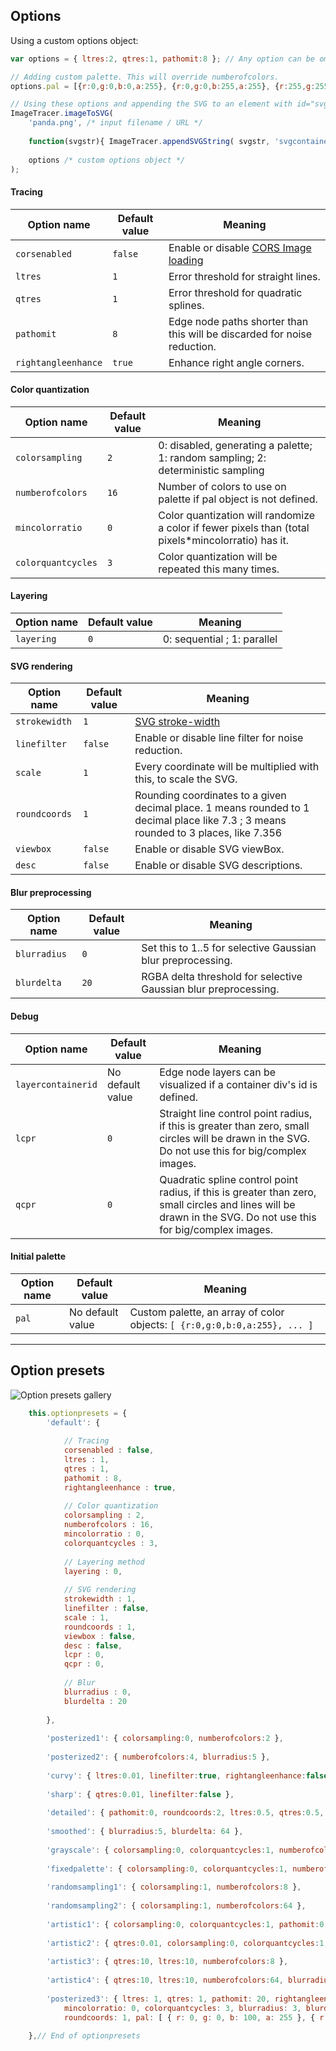 ## Options

Using a custom options object:
```javascript
var options = { ltres:2, qtres:1, pathomit:8 }; // Any option can be omitted which will be set to the default

// Adding custom palette. This will override numberofcolors.
options.pal = [{r:0,g:0,b:0,a:255}, {r:0,g:0,b:255,a:255}, {r:255,g:255,b:0,a:255}];

// Using these options and appending the SVG to an element with id="svgcontainer"
ImageTracer.imageToSVG(
	'panda.png', /* input filename / URL */
	
	function(svgstr){ ImageTracer.appendSVGString( svgstr, 'svgcontainer' ); }, /* callback function on SVG string result */
	
	options /* custom options object */
);
```

#### Tracing

|Option name|Default value|Meaning|
|-----------|-------------|-------|
|```corsenabled```|```false```|Enable or disable [CORS Image loading](https://developer.mozilla.org/en-US/docs/Web/HTML/CORS_enabled_image)|
|```ltres```|```1```|Error threshold for straight lines.|
|```qtres```|```1```|Error threshold for quadratic splines.|
|```pathomit```|```8```|Edge node paths shorter than this will be discarded for noise reduction.|
|```rightangleenhance```|```true```|Enhance right angle corners.|

#### Color quantization

|Option name|Default value|Meaning|
|-----------|-------------|-------|
|```colorsampling```|```2```|0: disabled, generating a palette; 1: random sampling; 2: deterministic sampling|
|```numberofcolors```|```16```|Number of colors to use on palette if pal object is not defined.|
|```mincolorratio```|```0```|Color quantization will randomize a color if fewer pixels than (total pixels*mincolorratio) has it.|
|```colorquantcycles```|```3```|Color quantization will be repeated this many times.|

#### Layering

|Option name|Default value|Meaning|
|-----------|-------------|-------|
|```layering```|```0```|0: sequential ; 1: parallel|

#### SVG rendering

|Option name|Default value|Meaning|
|-----------|-------------|-------|
|```strokewidth```|```1```|[SVG stroke-width](https://developer.mozilla.org/en-US/docs/Web/SVG/Attribute/stroke-width)|
|```linefilter```|```false```|Enable or disable line filter for noise reduction.|
|```scale```|```1```|Every coordinate will be multiplied with this, to scale the SVG.|
|```roundcoords```|```1```|Rounding coordinates to a given decimal place. 1 means rounded to 1 decimal place like 7.3 ; 3 means rounded to 3 places, like 7.356|
|```viewbox```|```false```|Enable or disable SVG viewBox.|
|```desc```|```false```|Enable or disable SVG descriptions.|

#### Blur preprocessing

|Option name|Default value|Meaning|
|-----------|-------------|-------|
|```blurradius```|```0```|Set this to 1..5 for selective Gaussian blur preprocessing.|
|```blurdelta```|```20```|RGBA delta threshold for selective Gaussian blur preprocessing.|

#### Debug

|Option name|Default value|Meaning|
|-----------|-------------|-------|
|```layercontainerid```|No default value|Edge node layers can be visualized if a container div's id is defined.|
|```lcpr```|```0```|Straight line control point radius, if this is greater than zero, small circles will be drawn in the SVG. Do not use this for big/complex images.|
|```qcpr```|```0```|Quadratic spline control point radius, if this is greater than zero, small circles and lines will be drawn in the SVG. Do not use this for big/complex images.|

#### Initial palette

|Option name|Default value|Meaning|
|-----------|-------------|-------|
|```pal```|No default value|Custom palette, an array of color objects: ```[ {r:0,g:0,b:0,a:255}, ... ]```|

---

## Option presets

![Option presets gallery](docimages/option_presets.png)

```javascript
	this.optionpresets = {
		'default': {
			
			// Tracing
			corsenabled : false,
			ltres : 1,
			qtres : 1,
			pathomit : 8,
			rightangleenhance : true,
			
			// Color quantization
			colorsampling : 2,
			numberofcolors : 16,
			mincolorratio : 0,
			colorquantcycles : 3,
			
			// Layering method
			layering : 0,
			
			// SVG rendering
			strokewidth : 1,
			linefilter : false,
			scale : 1,
			roundcoords : 1,
			viewbox : false,
			desc : false,
			lcpr : 0,
			qcpr : 0,
			
			// Blur
			blurradius : 0,
			blurdelta : 20
			
		},
		
		'posterized1': { colorsampling:0, numberofcolors:2 },
		
		'posterized2': { numberofcolors:4, blurradius:5 },
		
		'curvy': { ltres:0.01, linefilter:true, rightangleenhance:false },
		
		'sharp': { qtres:0.01, linefilter:false },
		
		'detailed': { pathomit:0, roundcoords:2, ltres:0.5, qtres:0.5, numberofcolors:64 },
		
		'smoothed': { blurradius:5, blurdelta: 64 },
		
		'grayscale': { colorsampling:0, colorquantcycles:1, numberofcolors:7 },
		
		'fixedpalette': { colorsampling:0, colorquantcycles:1, numberofcolors:27 },
		
		'randomsampling1': { colorsampling:1, numberofcolors:8 },
		
		'randomsampling2': { colorsampling:1, numberofcolors:64 },
		
		'artistic1': { colorsampling:0, colorquantcycles:1, pathomit:0, blurradius:5, blurdelta: 64, ltres:0.01, linefilter:true, numberofcolors:16, strokewidth:2 },
		
		'artistic2': { qtres:0.01, colorsampling:0, colorquantcycles:1, numberofcolors:4, strokewidth:0 },
		
		'artistic3': { qtres:10, ltres:10, numberofcolors:8 },
		
		'artistic4': { qtres:10, ltres:10, numberofcolors:64, blurradius:5, blurdelta: 256, strokewidth:2 },
		
		'posterized3': { ltres: 1, qtres: 1, pathomit: 20, rightangleenhance: true, colorsampling: 0, numberofcolors: 3,
			mincolorratio: 0, colorquantcycles: 3, blurradius: 3, blurdelta: 20, strokewidth: 0, linefilter: false,
			roundcoords: 1, pal: [ { r: 0, g: 0, b: 100, a: 255 }, { r: 255, g: 255, b: 255, a: 255 } ] }
			
	},// End of optionpresets
```
